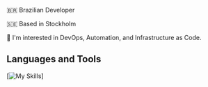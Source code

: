 🇧🇷 Brazilian Developer

🇸🇪 Based in Stockholm 

👀 I'm interested in DevOps, Automation, and Infrastructure as Code.


## Languages and Tools
[![My Skills](https://skillicons.dev/icons?i=linux,redhat,debian,githubactions,jenkins,groovy,github,gitlab,bitbucket,python,py,bash,terraform,azure,gcp,kubernetes,docker,debian,vim,vscode,go,elasticsearch,grafana,prometheus,git,matlab,arduino&perline=3&theme=light)]

